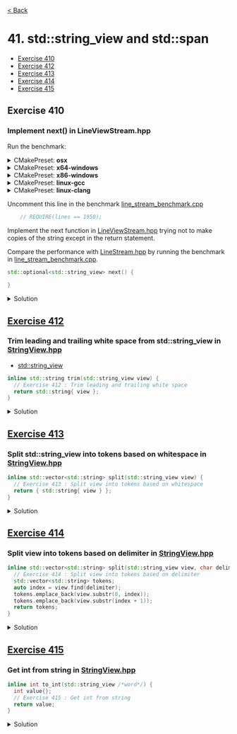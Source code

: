 [< Back](README.md)

# 41. std::string_view and std::span

* [Exercise 410](#exercise-410)
* [Exercise 412](#exercise-412)
* [Exercise 413](#exercise-413)
* [Exercise 414](#exercise-414)
* [Exercise 415](#exercise-415)

## Exercise 410

### Implement next() in LineViewStream.hpp

Run the benchmark:

<details>
   <summary>CMakePreset: <b>osx</b></summary>

```bash
cd cd build/osx/test/
./ms_pacman_benchmarks
```

</details>

<details>
   <summary>CMakePreset: <b>x64-windows</b></summary>

```bash
cd .\build\x64-windows\test\Debug\
.\ms_pacman_benchmarks.exe
```

</details>
<details>
   <summary>CMakePreset: <b>x86-windows</b></summary>

```bash
cd .\build\x86-windows\test\Debug\
.\ms_pacman_benchmarks.exe
```

</details>
<details>
   <summary>CMakePreset: <b>linux-gcc</b></summary>

```bash
cd build/linux-gcc/test
./ms_pacman_benchmarks
```

</details>
<details>
   <summary>CMakePreset: <b>linux-clang</b></summary>

```bash
cd build/linux-clang/test
./ms_pacman_benchmarks
```

</details>

Uncomment this line in the benchmark [line_stream_benchmark.cpp][5]

```cpp
    // REQUIRE(lines == 1950);
```

Implement the next function in [LineViewStream.hpp][6] trying not to make copies 
of the string except in the return statement.

Compare the performance with [LineStream.hpp][7] by running the benchmark in
[line_stream_benchmark.cpp][5].

```cpp
std::optional<std::string_view> next() {
    
}
```

<details>
   <summary>Solution</summary>

```cpp
  std::optional<std::string_view> next() {
    std::size_t pos = view.find('\n');
    if (pos == std::string::npos)
      return {};

    auto line = view.substr(0, pos);
    view.remove_prefix(pos + 1);
    return { line };
  }
```

</details>

## [Exercise 412][1]

### Trim leading and trailing white space from std::string_view in [StringView.hpp][8]

* [std::string_view][2]

```cpp
inline std::string trim(std::string_view view) {
  // Exercise 412 : Trim leading and trailing white space
  return std::string{ view };
}
```

<details>
   <summary>Solution</summary>

```cpp
inline std::string trim(std::string_view view) {
  auto start_it = std::find_if_not(view.begin(), view.end(), ::isspace);
  auto end_it = std::find_if_not(view.rbegin(), view.rend(), ::isspace);
  return std::string{ start_it, end_it.base() };
}
```

</details>

## [Exercise 413][1]

### Split std::string_view into tokens based on whitespace in [StringView.hpp][8]

```cpp
inline std::vector<std::string> split(std::string_view view) {
  // Exercise 413 : Split view into tokens based on whitespace
  return { std::string{ view } };
}
```

<details>
   <summary>Solution</summary>

```cpp
inline std::vector<std::string> split(std::string_view view) {
  std::vector<std::string> tokens;

  auto start = view.begin();
  const auto stop = view.end();

  while (start < stop) {
    auto start_word = std::find_if_not(start, stop, ::isspace);
    auto end_word = std::find_if(start_word, stop, ::isspace);
    tokens.emplace_back(start_word, end_word);
    start = end_word;
  }

  return tokens;
}
```

</details>

## [Exercise 414][1]

### Split view into tokens based on delimiter in [StringView.hpp][8]

```cpp
inline std::vector<std::string> split(std::string_view view, char delimiter) {
  // Exercise 414 : Split view into tokens based on delimiter
  std::vector<std::string> tokens;
  auto index = view.find(delimiter);
  tokens.emplace_back(view.substr(0, index));
  tokens.emplace_back(view.substr(index + 1));
  return tokens;
}
```

<details>
   <summary>Solution</summary>

```cpp
inline std::vector<std::string> split(std::string_view view, char delimiter) {
  std::vector<std::string> tokens;

  auto start = view.begin();
  const auto stop = view.end();

  auto is_delimiter = [delimiter](char c) { return c == delimiter; };

  while (start < stop) {
    auto start_word = std::find_if_not(start, stop, is_delimiter);
    auto end_word = std::find_if(start_word, stop, is_delimiter);
    tokens.emplace_back(start_word, end_word);
    start = end_word;
  }

  return tokens;
}
```

</details>

## [Exercise 415][1]

### Get int from string in [StringView.hpp][8]

```cpp
inline int to_int(std::string_view /*word*/) {
  int value{};
  // Exercise 415 : Get int from string
  return value;
}
```

<details>
   <summary>Solution</summary>

```cpp
inline int to_int(std::string_view word) {
  int value{};
  std::from_chars(word.data(), word.data() + word.size(), value);
  return value;
}
```

</details>

[1]: 41_exercises.cpp
[2]: https://en.cppreference.com/w/cpp/string/basic_string_view/basic_string_view
[3]: https://en.cppreference.com/w/cpp/string/byte/toupper
[4]: https://en.cppreference.com/w/cpp/algorithm/transform
[5]: ../benchmarks/line_stream_benchmark.cpp
[6]: ../../lib/include/LineViewStream.hpp
[7]: ../../lib/include/LineStream.hpp
[8]: ../../lib/include/StringView.hpp
